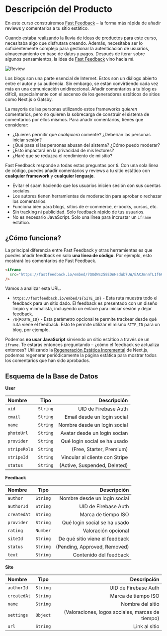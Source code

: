 # Descripción del Producto

En este curso construiremos [Fast Feedback](https://fastfeedback.io) – la forma más rápida de añadir reviews y comentarios a tu sitio estático.

Cuando estaba realizando la lluvia de ideas de productos para este curso, necesitaba algo que disfrutara creando. Además, necesitaba ser lo suficientemente complejo para gestionar la autenticación de usuarios, almacenamiento en base de datos y pagos. Después de iterar sobre algunos pensamientos, la idea de [Fast Feedback](https://fastfeedback.io) vino hacia mí.

![Review](/review.png)

Los blogs son una parte esencial de Internet. Estos son un diálogo abierto entre el autor y su audiencia. Sin embargo, se están convirtiendo cada vez más en una comunicación unidireccional. Añadir comentarios a tu blog es difícil, especialmente con el ascenso de los generadores estáticos de sitios como Next.js o Gatsby.

La mayoría de las personas utilizando estos frameworks _quieren_ comentarios, pero no quieren la sobrecarga de construir el sistema de comentarios por ellos mismos. Para añadir comentarios, tienes que considerar:

- ¿Quieres permitir que _cualquiera_ comente? ¿Deberían las personas iniciar sesión?
- ¿Qué pasa si las personas abusan del sistema? ¿Cómo puedo moderar?
- ¿Esto impactará en la privacidad de mis lectores?
- ¿Haré que se reduzca el rendimiento de mi sitio?

Fast Feedback responde a todas estas preguntas por ti. Con una sola línea de código, puedes añadir comentarios y reviews a tu sitio estático con **cualquier framework** y **cualquier lenguaje**.

- Evitar el spam haciendo que los usuarios inicien sesión con sus cuentas sociales.
- Los autores tienen herramientas de moderación para aprobar o rechazar los comentarios.
- Funciona bien para blogs, sitios de e-commerce, e-books, cursos, etc.
- Sin tracking ni publicidad. Solo feedback rápido de tus usuarios.
- No es necesario JavaScript. Solo una línea para incrustar un `iframe` estático.

## ¿Cómo funciona?

La principal diferencia entre Fast Feedback y otras herramientas es que puedes añadir feedback en solo **una línea de código**.
Por ejemplo, esto mostrará los comentarios de Fast Feedback.

```html
<iframe
  src="https://fastfeedback.io/embed/7QUdWsz58EDnHsdub7UW/EAXJmnnTL1f6CUGeZrNI"
/>
```

Vamos a analizar esta URL.

- `https://fastfeedback.io/embed/${SITE_ID}` - Esta ruta muestra todo el feedback para un sitio dado. El feedback es presentado con un diseño limpio y minmalista, incluyendo un enlace para iniciar sesión y dejar feedback.
- `/${ROUTE_ID}` - Esta parámetro opcional te permite trackear desde qué ruta viene el feedback. Esto te permite utilizar el mismo `SITE_ID` para un blog, por ejemplo.

Podemos **no usar JavaScript** sirviendo un sitio estático a través de un `iframe`. Te estarás entonces preguntando – ¿cómo el feedback se actualiza entonces? Utilizando la [Regeneración Estática Incremental](https://nextjs.org/blog/next-9-4#incremental-static-regeneration-beta) de Next.js, podemos regenerar periódicamente la página estática para mostrar todos los comentarios que han sido aprobados.

## Esquema de la Base de Datos

**User**

| Nombre       |   Tipo   |                    Descripción |
| :----------- | :------: | -----------------------------: |
| `uid`        | `String` |         UID de Firebase Auth   |
| `email`      | `String` |    Email desde un login social |
| `name`       | `String` |   Nombre desde un login social |
| `photoUrl`   | `String` |   Avatar desde un login socian |
| `provider`   | `String` |   Qué login social se ha usado |
| `stripeRole` | `String` |       (Free, Starter, Premium) |
| `stripeId`   | `String` | Vincular al cliente con Stripe |
| `status`     | `String` |   (Active, Suspended, Deleted) |

**Feedback**

| Nombre      |   Tipo   |                    Descripción |
| :---------- | :------: | -----------------------------: |
| `author`    | `String` |   Nombre desde un login social |
| `authorId`  | `String` |           UID de Firebase Auth |
| `createdAt` | `String` |            Marca de tiempo ISO |
| `provider`  | `String` |   Qué login social se ha usado |
| `rating`    | `Number` |            Valoración opcional |
| `siteId`    | `String` | De qué sitio viene el feedback |
| `status`    | `String` |   (Pending, Approved, Removed) |
| `text`      | `String` |         Contenido del feedback |

**Site**

| Nombre      |   Tipo   |                                      Descripción |
| :---------- | :------: | -----------------------------------------------: |
| `authorId`  | `String` |                             UID de Firebase Auth |
| `createdAt` | `String` |                              Marca de tiempo ISO |
| `name`      | `String` |                                 Nombre del sitio |
| `settings`  | `Object` | (Valoraciones, logos sociales, marcas de tiempo) |
| `url`       | `String` |                                    Link al sitio |
